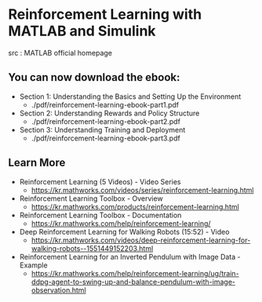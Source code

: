 # Reinforcement Learning with MATLAB and Simulink

src : MATLAB official homepage

## You can now download the ebook:

- Section 1: Understanding the Basics and Setting Up the Environment
  - ./pdf/reinforcement-learning-ebook-part1.pdf
- Section 2: Understanding Rewards and Policy Structure
  - ./pdf/reinforcement-learning-ebook-part2.pdf
- Section 3: Understanding Training and Deployment
  - ./pdf/reinforcement-learning-ebook-part3.pdf

## Learn More
- Reinforcement Learning (5 Videos) - Video Series 
  - https://kr.mathworks.com/videos/series/reinforcement-learning.html
- Reinforcement Learning Toolbox - Overview
  - https://kr.mathworks.com/products/reinforcement-learning.html
- Reinforcement Learning Toolbox - Documentation
  - https://kr.mathworks.com/help/reinforcement-learning/
- Deep Reinforcement Learning for Walking Robots (15:52) - Video
  - https://kr.mathworks.com/videos/deep-reinforcement-learning-for-walking-robots--1551449152203.html
- Reinforcement Learning for an Inverted Pendulum with Image Data - Example
  - https://kr.mathworks.com/help/reinforcement-learning/ug/train-ddpg-agent-to-swing-up-and-balance-pendulum-with-image-observation.html